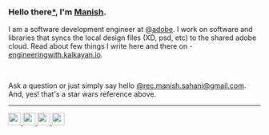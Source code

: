 ### Hello there[*](https://youtu.be/rEq1Z0bjdwc), I'm [Manish](https://www.linkedin.com/in/manishsahani/). 

I am a software development engineer at @[adobe](https://github.com/adobe). I work on software and libraries that syncs the local design files (XD, psd, etc) to the shared adobe cloud. Read about few things I write here and there on - [engineeringwith.kalkayan.io](https://engineeringwith.kalkayan.io). 


<br />

Ask a question or just simply say hello [@rec.manish.sahani@gmail.com](mailto:rec.manish.sahani@gmail.com). And, yes! that's a star wars reference above.

--- 

<a href="mailto:rec.manish.sahani@gmail.com">
    <img width="25" src="https://img.icons8.com/material/120/000000/google-logo--v1.png"/>
</a>
<a href="https://www.linkedin.com/in/manishsahani/">
    <img width="25" src="https://img.icons8.com/ios-glyphs/120/000000/linkedin-circled.png"/>
</a>
<a href="https://github.com/kalkayan/">
    <img width="25" src="https://img.icons8.com/material-sharp/120/000000/github.png"/>
</a>
<a href="https://open.spotify.com/user/sy6eqinfdpxilwe9si9vf0bxs">
    <img width="25" src="https://img.icons8.com/fluent-systems-filled/48/000000/spotify.png"/>
</a>

<br />
